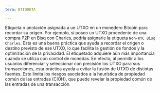 ```yaml
---
term: ETIQUETA

---
```

Etiqueta o anotación asignada a un UTXO en un monedero Bitcoin para recordar su origen. Por ejemplo, si poseo un UTXO procedente de una compra P2P en Bisq con Charles, podría asignarle la etiqueta `Non-KYC Bisq Charles`. Esta es una buena práctica que ayuda a recordar el origen o destino previsto de ese UTXO, lo que facilita la gestión de fondos y la optimización de la privacidad. El etiquetado adquiere aún más importancia cuando se utiliza con control de monedas. En efecto, al permitir a los usuarios diferenciar y seleccionar con precisión los UTXO para sus transacciones, esta práctica ayuda a evitar la fusión de UTXO de distintas fuentes. Esto limita los riesgos asociados a la heurística de propiedad común de las entradas (CIOH), que puede revelar la propiedad común de las entradas de una transacción.